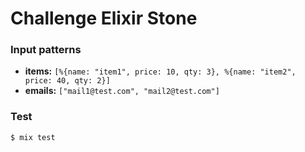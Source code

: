 # Challenge Elixir Stone

### Input patterns
- **items:** `[%{name: "item1", price: 10, qty: 3}, %{name: "item2", price: 40, qty: 2}]`
- **emails:** `["mail1@test.com", "mail2@test.com"]`

### Test
```sh
$ mix test
```
